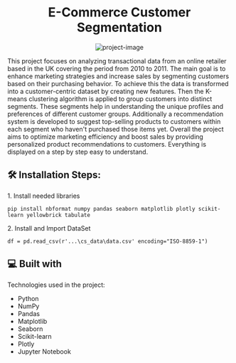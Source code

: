 <h1 align="center" id="title">E-Commerce Customer Segmentation</h1>

<p align="center"><img src="https://socialify.git.ci/lilacordero10/customer-segmentation/image?language=1&amp;name=1&amp;owner=1&amp;pattern=Formal%20Invitation&amp;stargazers=1&amp;theme=Light" alt="project-image"></p>

<p id="description">This project focuses on analyzing transactional data from an online retailer based in the UK covering the period from 2010 to 2011. The main goal is to enhance marketing strategies and increase sales by segmenting customers based on their purchasing behavior. To achieve this the data is transformed into a customer-centric dataset by creating new features. Then the K-means clustering algorithm is applied to group customers into distinct segments. These segments help in understanding the unique profiles and preferences of different customer groups. Additionally a recommendation system is developed to suggest top-selling products to customers within each segment who haven't purchased those items yet. Overall the project aims to optimize marketing efficiency and boost sales by providing personalized product recommendations to customers. Everything is displayed on a step by step easy to understand.</p>

<h2>🛠️ Installation Steps:</h2>

<p>1. Install needed libraries</p>

```
pip install nbformat numpy pandas seaborn matplotlib plotly scikit-learn yellowbrick tabulate
```

<p>2. Install and Import DataSet</p>

```
df = pd.read_csv(r'...\cs_data\data.csv' encoding="ISO-8859-1")
```

  
  
<h2>💻 Built with</h2>

Technologies used in the project:

*   Python
*   NumPy
*   Pandas
*   Matplotlib
*   Seaborn
*   Scikit-learn
*   Plotly
*   Jupyter Notebook
